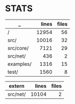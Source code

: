 # STATS

_ | lines | files
------------- | -------------: | -------------:
/ |  12954  |  56
src/ |  10016  |  32
src/core/ |  7121  |  29
src/net/ |  436  |  2
examples/ |  1316  |  15
test/ |  1560  |  8


extern | lines | files
------------- | -------------: | -------------:
src/net/ |  10104  |  2
